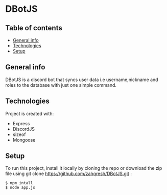 # DBotJS

## Table of contents
* [General info](#general-info)
* [Technologies](#technologies)
* [Setup](#setup)

## General info
DBotJS is a discord bot that syncs user data i.e username,nickname and roles to the database with just one simple command.
	
## Technologies
Project is created with:
* Express
* DiscordJS
* sizeof
* Mongoose
	
## Setup
To run this project, install it locally by cloning the repo or download the zip file using git clone https://github.com/zahqresh/DBotJS.git :
```
$ npm intall
$ node app.js
```
